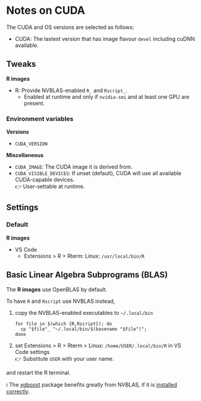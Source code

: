 # Notes on CUDA

The CUDA and OS versions are selected as follows:

* CUDA: The lastest version that has image flavour `devel` including cuDNN
  available.

## Tweaks

**R images**

* R: Provide NVBLAS-enabled `R_` and `Rscript_`.
  * Enabled at runtime and only if `nvidia-smi` and at least one GPU are
    present.

### Environment variables

**Versions**

* `CUDA_VERSION`

**Miscellaneous**

* `CUDA_IMAGE`: The CUDA image it is derived from.
* `CUDA_VISIBLE_DEVICES`: If unset (default), CUDA will use all available
  CUDA-capable devices.  
  :point_right: User-settable at runtime.

## Settings

### Default

**R images**

* VS Code
  * Extensions > R > Rterm: Linux: `/usr/local/bin/R`

## Basic Linear Algebra Subprograms (BLAS)

The **R images** use OpenBLAS by default.

To have `R` and `Rscript` use NVBLAS instead,

1. copy the NVBLAS-enabled executables to `~/.local/bin`  

       for file in $(which {R,Rscript}); do
         cp "$file"_ "~/.local/bin/$(basename "$file")";
       done

1. set Extensions > R > Rterm > Linux: `/home/USER/.local/bin/R` in VS Code
   settings  
   :point_right: Substitute `USER` with your user name.

and restart the R terminal.

:information_source: The
[xgboost](https://cran.r-project.org/package=xgboost) package benefits greatly
from NVBLAS, if it is
[installed correctly](https://xgboost.readthedocs.io/en/stable/build.html).
